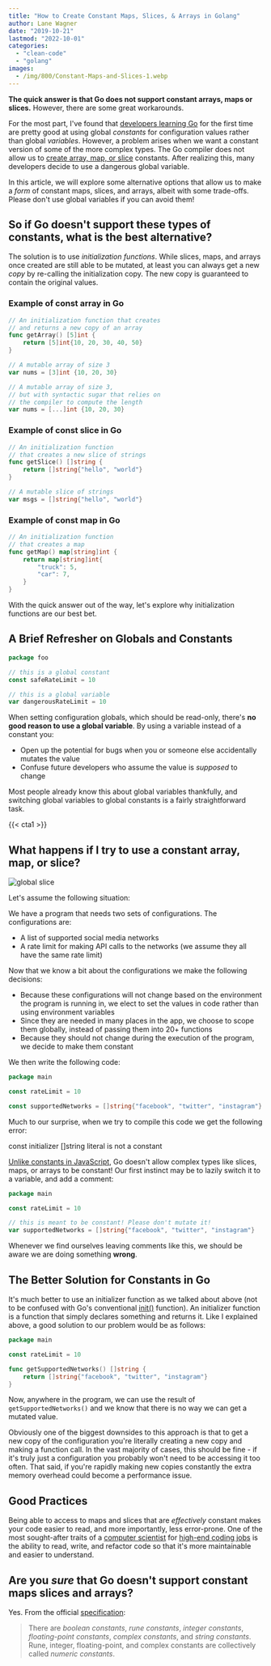 ```yaml
---
title: "How to Create Constant Maps, Slices, & Arrays in Golang"
author: Lane Wagner
date: "2019-10-21"
lastmod: "2022-10-01"
categories: 
  - "clean-code"
  - "golang"
images:
  - /img/800/Constant-Maps-and-Slices-1.webp
---
```


**The quick answer is that Go does not support constant arrays, maps or slices.** However, there are some great workarounds.

For the most part, I've found that [developers learning Go](https://boot.dev/learn/learn-golang) for the first time are pretty good at using global *constants* for configuration values rather than global *variables*. However, a problem arises when we want a constant version of some of the more complex types. The Go compiler does not allow us to [create array, map, or slice](/golang/golang-make-maps-and-slices/) constants. After realizing this, many developers decide to use a dangerous global variable.

In this article, we will explore some alternative options that allow us to make a *form* of constant maps, slices, and arrays, albeit with some trade-offs. Please don't use global variables if you can avoid them!

## So if Go doesn't support these types of constants, what is the best alternative?

The solution is to use *initialization functions*. While slices, maps, and arrays once created are still able to be mutated, at least you can always get a new *copy* by re-calling the initialization copy. The new copy is guaranteed to contain the original values.

### Example of const array in Go

```go
// An initialization function that creates
// and returns a new copy of an array
func getArray() [5]int {
    return [5]int{10, 20, 30, 40, 50} 
}
```

```go
// A mutable array of size 3
var nums = [3]int {10, 20, 30}
```

```go
// A mutable array of size 3,
// but with syntactic sugar that relies on
// the compiler to compute the length
var nums = [...]int {10, 20, 30}
```

### Example of const slice in Go

```go
// An initialization function
// that creates a new slice of strings
func getSlice() []string {
    return []string{"hello", "world"}
}

// A mutable slice of strings
var msgs = []string{"hello", "world"}
```

### Example of const map in Go

```go
// An initialization function
// that creates a map
func getMap() map[string]int {
    return map[string]int{
        "truck": 5,
        "car": 7,
    }
}
```

With the quick answer out of the way, let's explore why initialization functions are our best bet.

## A Brief Refresher on Globals and Constants

```go
package foo

// this is a global constant
const safeRateLimit = 10

// this is a global variable
var dangerousRateLimit = 10
```

When setting configuration globals, which should be read-only, there's **no good reason to use a global variable**. By using a variable instead of a constant you:

* Open up the potential for bugs when you or someone else accidentally mutates the value
* Confuse future developers who assume the value is *supposed* to change

Most people already know this about global variables thankfully, and switching global variables to global constants is a fairly straightforward task.

{{< cta1 >}}

## What happens if I try to use a constant array, map, or slice?

![global slice](/img/800/Screen-Shot-2019-10-21-at-7.50.41-AM.png)

Let's assume the following situation:

We have a program that needs two sets of configurations. The configurations are:

* A list of supported social media networks
* A rate limit for making API calls to the networks (we assume they all have the same rate limit)

Now that we know a bit about the configurations we make the following decisions:

* Because these configurations will not change based on the environment the program is running in, we elect to set the values in code rather than using environment variables
* Since they are needed in many places in the app, we choose to scope them globally, instead of passing them into 20+ functions
* Because they should not change during the execution of the program, we decide to make them constant

We then write the following code:

```go
package main

const rateLimit = 10

const supportedNetworks = []string{"facebook", "twitter", "instagram"}
```

Much to our surprise, when we try to compile this code we get the following error:

const initializer \[\]string literal is not a constant

[Unlike constants in JavaScript](/clean-code/constants-in-go-vs-javascript-and-when-to-use-them/), Go doesn't allow complex types like slices, maps, or arrays to be constant! Our first instinct may be to lazily switch it to a variable, and add a comment:

```go
package main

const rateLimit = 10

// this is meant to be constant! Please don't mutate it!
var supportedNetworks = []string{"facebook", "twitter", "instagram"}
```

Whenever we find ourselves leaving comments like this, we should be aware we are doing something **wrong**.

## The Better Solution for Constants in Go

It's much better to use an initializer function as we talked about above (not to be confused with Go's conventional [init()](https://golang.org/doc/effective_go#init) function). An initializer function is a function that simply declares something and returns it. Like I explained above, a good solution to our problem would be as follows:

```go
package main

const rateLimit = 10

func getSupportedNetworks() []string {
	return []string{"facebook", "twitter", "instagram"}
}
```

Now, anywhere in the program, we can use the result of `getSupportedNetworks()` and we know that there is no way we can get a mutated value.

Obviously one of the biggest downsides to this approach is that to get a new copy of the configuration you're literally creating a new copy and making a function call. In the vast majority of cases, this should be fine - if it's truly just a configuration you probably won't need to be accessing it too often. That said, if you're rapidly making new copies constantly the extra memory overhead could become a performance issue.

## Good Practices

Being able to access to maps and slices that are *effectively* constant makes your code easier to read, and more importantly, less error-prone. One of the most sought-after traits of a [computer scientist](/computer-science/comprehensive-guide-to-learn-computer-science-online/) for [high-end coding jobs](/computer-science/highest-paying-computer-science-jobs/) is the ability to read, write, and refactor code so that it's more maintainable and easier to understand.

## Are you *sure* that Go doesn't support constant maps slices and arrays?

Yes. From the official [specification](https://golang.org/ref/spec#Constants):

> There are _boolean constants_, _rune constants_, _integer constants_, _floating-point constants_, _complex constants_, and _string constants_. Rune, integer, floating-point, and complex constants are collectively called _numeric constants_.
